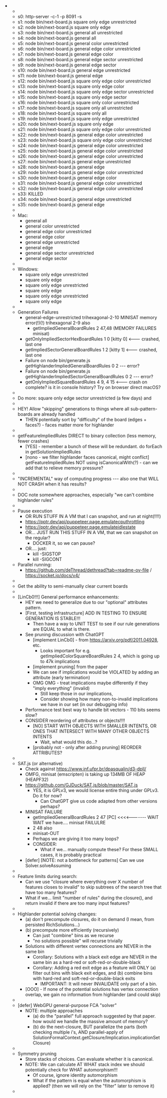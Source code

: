 
- 
  - 
  - s0: http-server -c-1 -p 8091 -s
  - s1: node bin/next-board.js square only edge unrestricted
  - s2: node bin/next-board.js square only edge
  - s3: node bin/next-board.js general all unrestricted
  - s4: node bin/next-board.js general all
  - s5: node bin/next-board.js general color unrestricted
  - s6: node bin/next-board.js general edge color unrestricted
  - s7: node bin/next-board.js general edge color
  - s8: node bin/next-board.js general edge sector unrestricted
  - s9: node bin/next-board.js general edge sector
  - s10: node bin/next-board.js general edge unrestricted
  - s11: node bin/next-board.js general edge
  - s12: node bin/next-board.js square only edge color unrestricted
  - s13: node bin/next-board.js square only edge color
  - s14: node bin/next-board.js square only edge sector unrestricted
  - s15: node bin/next-board.js square only edge sector
  - s16: node bin/next-board.js square only color unrestricted
  - s17: node bin/next-board.js square only all unrestricted
  - s18: node bin/next-board.js square only all
  - s19: node bin/next-board.js square only edge unrestricted
  - s20: node bin/next-board.js square only edge
  - s21: node bin/next-board.js square only edge color unrestricted
  - s22: node bin/next-board.js general edge color unrestricted
  - s23: node bin/next-board.js square only edge color unrestricted
  - s24: node bin/next-board.js general edge color unrestricted
  - s25: node bin/next-board.js general edge color unrestricted
  - s26: node bin/next-board.js general edge color unrestricted
  - s27: node bin/next-board.js general edge unrestricted
  - s28: node bin/next-board.js general edge
  - s29: node bin/next-board.js general edge color unrestricted
  - s30: node bin/next-board.js general edge color
  - s31: node bin/next-board.js general edge color unrestricted
  - s32: node bin/next-board.js general edge color unrestricted
  - s33: KILLED
  - s34: node bin/next-board.js general edge unrestricted
  - s35: node bin/next-board.js general edge
  - 
  - Mac:
    - general all
    - general color unrestricted
    - general edge color unrestricted
    - general edge color
    - general edge unrestricted
    - general edge
    - general edge sector unrestricted
    - general edge sector
  - 
  - Windows:
    - square only edge unrestricted
    - square only edge
    - square only edge unrestricted
    - square only edge
    - square only edge unrestricted
    - square only edge
  - 
  - Generation Failures
    - general-edge-unrestricted trihexagonal-2-10 MINISAT memory error(!)(!) trihexagonal 2-9 also
        - getImpliedGeneralBoardRules 2 47,48 (MEMORY FAILURES minisat) 
    - getOnlyImpliedSectorHexBoardRules 1 0 [kitty 0] <--- crashed, last one
    - getImpliedSectorGeneralBoardRules 1 2 [kitty 1] <--- crashed, last one
    - Failure on node bin/generate.js getHighlanderImpliedGeneralBoardRules 0 2 --- error?
    - Failure on node bin/generate.js getHighlanderImpliedSectorGeneralBoardRules 0 2 --- error?
    - getOnlyImpliedSquareBoardRules 4 9, 4 15 <--- crash on complete? is it in console history? Try on browser direct macOS?
  - 
  - Do more: square only edge sector unrestricted (a few days) and 
  - 
  - HEY! Allow "skipping" generations to things where all sub-pattern-boards are already handled
    - THEN potentially sort by "difficulty" of the board (edges + faces?) - faces matter more for highlander
  - 
  - getFeatureImpliedRules DIRECT to binary collection (less memory, fewer crashes)
    - [YES] - remember a bunch of these will be redundant. do forEach in getSolutionImpliedRules 
    - [nono - we filter highlander faces canonical, might conflict] getFeatureImpliedRules NOT using isCanonicalWith(?) - can we add that to relieve memory pressure?
  - 
  - "INCREMENTAL" way of computing progress --- also one that WILL NOT CRASH when it has results?
  - 
  - DOC note somewhere approaches, especially "we can't combine highlander rules"
  - 
  - Pause execution
    - OR RUN STUFF IN A VM that I can snapshot, and run at night(!!!!)
    - https://pptr.dev/api/puppeteer.page.emulatecputhrottling
    - https://pptr.dev/api/puppeteer.page.emulateidlestate
    - OR... JUST RUN THIS STUFF IN A VM, that we can snapshot on the regular?
      - DOCKER it, so we can pause?
    - OR.... just:
      - kill -SIGSTOP <pid>
      - kill -SIGCONT <pid>
  - Parallel running:
    - https://github.com/deThread/dethread?tab=readme-ov-file / https://socket.io/docs/v4/
  - 
  - Get the ability to semi-manually clear current boards
  - 
  - [LinCb0!!!] General performance enhancements:
    - HEY we need to generalize due to our "optional" attributes pattern.
    - [First, testing infrastructure] ADD IN TESTING TO ENSURE GENERATION IS STABLE!!!
      - Then have a way to UNIT TEST to see if our rule generations are EQUAL to what is there.
    - See pruning discussion with ChatGPT
      - [implement LinCb0] - from https://arxiv.org/pdf/2011.04928, etc.
        - Looks important for e.g. getImpliedColorSquareBoardRules 2 4, which is going up to 47k implications 
      - [implement pruning] from the paper
      - We can see if implications would be VIOLATED by adding an attribute (early termination)
      - OMG OMG - treat implications maybe differently if they "imply everything" (invalid)
        - Still keep those in our implications,
        - Consider showing how many non-to-invalid implications we have in our set (in our debugging info)
    - Performance test best way to handle bit vectors - 110 bits seems slow?
    - CONSIDER reordering of attributes or objects!!!!
      - [NO] START WITH OBJECTS WITH SMALLER INTENTS, OR ONES THAT INTERSECT WITH MANY OTHER OBJECTS INTENTS
        - Wait, what would this do...?
      - [probably not - only after adding pruning] REORDER ATTRIBUTES?
  -
  - SAT.js (or alternative)
    - Check against https://www.inf.ufpr.br/dpasqualin/d3-dpll/ 
    - OMFG, minisat (emscripten) is taking up 134MB OF HEAP (HEAPF32)
    - https://github.com/GJDuck/SAT.js/blob/master/SAT.js
      - YES, it is GPLv3, we would license entire thing under GPLv3. Do it for now?
        - Can ChatGPT give us code adapted from other versions perhaps?
    - MINISAT FAILURE
      - getImpliedGeneralBoardRules 2 47 [PC] <<<<------- WAIT WAIT we have.... minisat FAILULRE
      - 2 48 also
      - minisat-OUT
      - Perhaps we are giving it too many loops?
      - CONSIDER:
        - What if we... manually compute these? For these SMALL cases, it is probably practical
    - [defer] [NOTE: not a bottleneck for patterns] Can we use Solver.solveAssuming
  - 
  - Feature limits during search:
    - Can we use "closure where everything over X number of features closes to invalid" to skip subtrees of the search tree that have too many features?
    - What if we... limit "number of rules" during the closure(), and return invalid if there are too many input features?
  -
  - Highlander potential solving changes:
    - (a) don't precompute closures, do it on demand (I mean, from persisted RichSolutions...)
    - (b) precompute more efficiently (recursively)
      - Can just "combine" bins as we recurse
      - "no solutions possible" will recurse trivially
    - Solutions with different vertex connections are NEVER in the same bin
      - Corollary: Solutions with a black exit edge are NEVER in the same bin as a hard-red or soft-red-or-double-black
      - Corollary: Adding a red exit edge as a feature will ONLY (a) filter out bins with black exit edges, and (b) combine bins with hard-red and soft-red-or-double-black exits
        - IMPORTANT: It will never INVALIDATE only part of a bin.
    - [OOO] - If none of the potential solutions has vertex connection overlap, we gain no information from highlander (and could skip)
  -  
  - [defer] WebGPU general-purpose FCA "solver"
    - NOTE: multiple approaches
      - (a) do the "parallel" full approach suggested by that paper. how would we handle the massive amount of memory?
      - (b) do the next-closure, BUT parallelize the parts (both checking multiple i's, AND parallel-apply of SolutionFormalContext.getClosure/Implication.implicationSetClosure)
  - 
  - Symmetry pruning
    - Store stacks of choices. Can evaluate whether it is canonical.
    - NOTE: We can calculate AT WHAT stack index we should potentially check for WHAT automorphism!!!
      - Of course, ignore identity automorphism 
      - What if the pattern is equal when the automorphism is applied? (then we will rely on the "filter" later to remove it)
  - 